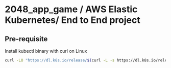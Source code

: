 # 2048_app_game / AWS Elastic Kubernetes/ End to End project


## Pre-requisite

Install kubectl binary with curl on Linux
```bash
curl -LO "https://dl.k8s.io/release/$(curl -L -s https://dl.k8s.io/release/stable.txt)/bin/linux/amd64/kubectl"
